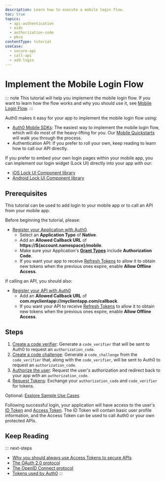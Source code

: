 ```yaml
---
description: Learn how to execute a mobile login flow.
toc: true
topics:
  - api-authentication
  - oidc
  - authorization-code
  - pkce
contentType: tutorial
useCase:
  - secure-api
  - call-api
  - add-login
---
```

# Implement the Mobile Login Flow

::: note
This tutorial will help you implement the mobile login flow. If you want to learn how the flow works and why you should use it, see [Mobile Login Flow](/flows/concepts/mobile-login-flow).
:::

Auth0 makes it easy for your app to implement the mobile login flow using:

* [Auth0 Mobile SDKs](/libraries): The easiest way to implement the mobile login flow, which will do most of the heavy-lifting for you. Our [Mobile Quickstarts](/quickstart/native) will walk you through the process.
* Authentication API: If you prefer to roll your own, keep reading to learn how to call our API directly.

If you prefer to embed your own login pages within your mobile app, you can implement our login widget (Lock UI) directly into your app with our:

* [iOS Lock UI Component library](/libraries/lock-ios/v2)
* [Android Lock UI Component library](/libraries/lock-android/v2)


## Prerequisites

This tutorial can be used to add login to your mobile app or to call an API from your mobile app.

Before beginning the tutorial, please:

* [Register your Application with Auth0](/applications/native). 
  * Select an **Application Type** of **Native**.
  * Add an **Allowed Callback URL** of **https://${account.namespace}/mobile**.
  * Make sure your Application's **[Grant Types](/applications/application-grant-types#how-to-edit-the-application-s-grant_types-property)** include **Authorization Code**.
  * If you want your app to receive [Refresh Tokens](/tokens/refresh-token) to allow it to obtain new tokens when the previous ones expire, enable **Allow Offline Access**.
  
If calling an API, you should also:

* [Register your API with Auth0](/applications/native)
  * Add an **Allowed Callback URL** of **com.myclientapp://myclientapp.com/callback**.
  * If you want your API to receive [Refresh Tokens](/tokens/refresh-token) to allow it to obtain new tokens when the previous ones expire, enable **Allow Offline Access**.


## Steps

1. [Create a code verifier](/flows/guides/mobile-login-flow/create-code-verifier): 
Generate a `code_verifier` that will be sent to Auth0 to request an `authorization_code`.
2. [Create a code challenge](/flows/guides/mobile-login-flow/create-code-challenge): 
Generate a `code_challenge` from the `code_verifier` that, along with the `code_verifier`, will be sent to Auth0 to request an `authorization_code`.
3. [Authorize the user](/flows/guides/mobile-login-flow/authorize-user): 
Request the user's authorization and redirect back to your app with an `authorization_code`.
4. [Request Tokens](/flows/guides/mobile-login-flow/request-tokens): 
Exchange your `authorization_code` and `code_verifier` for tokens.

Optional: [Explore Sample Use Cases](/flows/guides/mobile-login-flow/sample-use-cases)

Following successful login, your application will have access to the user's [ID Token](/tokens/id-token) and [Access Token](/tokens/overview-access-tokens). The ID Token will contain basic user profile information, and the Access Token can be used to call Auth0 or your own protected APIs.


## Keep Reading

::: next-steps
- [Why you should always use Access Tokens to secure APIs](/api-auth/why-use-access-tokens-to-secure-apis)
- [The OAuth 2.0 protocol](/protocols/oauth2)
- [The OpenID Connect protocol](/protocols/oidc)
- [Tokens used by Auth0](/tokens)
:::
